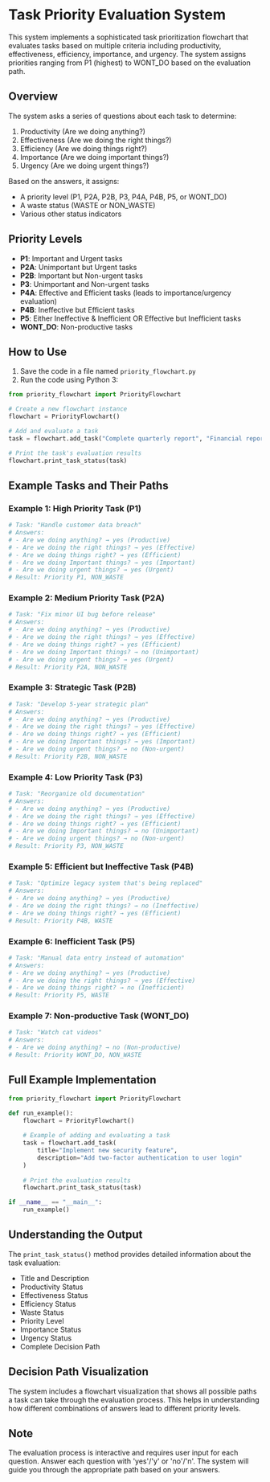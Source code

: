 # Task Priority Evaluation System

This system implements a sophisticated task prioritization flowchart that evaluates tasks based on multiple criteria including productivity, effectiveness, efficiency, importance, and urgency. The system assigns priorities ranging from P1 (highest) to WONT_DO based on the evaluation path.

## Overview

The system asks a series of questions about each task to determine:
1. Productivity (Are we doing anything?)
2. Effectiveness (Are we doing the right things?)
3. Efficiency (Are we doing things right?)
4. Importance (Are we doing important things?)
5. Urgency (Are we doing urgent things?)

Based on the answers, it assigns:
- A priority level (P1, P2A, P2B, P3, P4A, P4B, P5, or WONT_DO)
- A waste status (WASTE or NON_WASTE)
- Various other status indicators

## Priority Levels

- **P1**: Important and Urgent tasks
- **P2A**: Unimportant but Urgent tasks
- **P2B**: Important but Non-urgent tasks
- **P3**: Unimportant and Non-urgent tasks
- **P4A**: Effective and Efficient tasks (leads to importance/urgency evaluation)
- **P4B**: Ineffective but Efficient tasks
- **P5**: Either Ineffective & Inefficient OR Effective but Inefficient tasks
- **WONT_DO**: Non-productive tasks

## How to Use

1. Save the code in a file named `priority_flowchart.py`
2. Run the code using Python 3:

```python
from priority_flowchart import PriorityFlowchart

# Create a new flowchart instance
flowchart = PriorityFlowchart()

# Add and evaluate a task
task = flowchart.add_task("Complete quarterly report", "Financial report for Q3")

# Print the task's evaluation results
flowchart.print_task_status(task)
```

## Example Tasks and Their Paths

### Example 1: High Priority Task (P1)
```python
# Task: "Handle customer data breach"
# Answers:
# - Are we doing anything? → yes (Productive)
# - Are we doing the right things? → yes (Effective)
# - Are we doing things right? → yes (Efficient)
# - Are we doing Important things? → yes (Important)
# - Are we doing urgent things? → yes (Urgent)
# Result: Priority P1, NON_WASTE
```

### Example 2: Medium Priority Task (P2A)
```python
# Task: "Fix minor UI bug before release"
# Answers:
# - Are we doing anything? → yes (Productive)
# - Are we doing the right things? → yes (Effective)
# - Are we doing things right? → yes (Efficient)
# - Are we doing Important things? → no (Unimportant)
# - Are we doing urgent things? → yes (Urgent)
# Result: Priority P2A, NON_WASTE
```

### Example 3: Strategic Task (P2B)
```python
# Task: "Develop 5-year strategic plan"
# Answers:
# - Are we doing anything? → yes (Productive)
# - Are we doing the right things? → yes (Effective)
# - Are we doing things right? → yes (Efficient)
# - Are we doing Important things? → yes (Important)
# - Are we doing urgent things? → no (Non-urgent)
# Result: Priority P2B, NON_WASTE
```

### Example 4: Low Priority Task (P3)
```python
# Task: "Reorganize old documentation"
# Answers:
# - Are we doing anything? → yes (Productive)
# - Are we doing the right things? → yes (Effective)
# - Are we doing things right? → yes (Efficient)
# - Are we doing Important things? → no (Unimportant)
# - Are we doing urgent things? → no (Non-urgent)
# Result: Priority P3, NON_WASTE
```

### Example 5: Efficient but Ineffective Task (P4B)
```python
# Task: "Optimize legacy system that's being replaced"
# Answers:
# - Are we doing anything? → yes (Productive)
# - Are we doing the right things? → no (Ineffective)
# - Are we doing things right? → yes (Efficient)
# Result: Priority P4B, WASTE
```

### Example 6: Inefficient Task (P5)
```python
# Task: "Manual data entry instead of automation"
# Answers:
# - Are we doing anything? → yes (Productive)
# - Are we doing the right things? → yes (Effective)
# - Are we doing things right? → no (Inefficient)
# Result: Priority P5, WASTE
```

### Example 7: Non-productive Task (WONT_DO)
```python
# Task: "Watch cat videos"
# Answers:
# - Are we doing anything? → no (Non-productive)
# Result: Priority WONT_DO, NON_WASTE
```

## Full Example Implementation

```python
from priority_flowchart import PriorityFlowchart

def run_example():
    flowchart = PriorityFlowchart()
    
    # Example of adding and evaluating a task
    task = flowchart.add_task(
        title="Implement new security feature",
        description="Add two-factor authentication to user login"
    )
    
    # Print the evaluation results
    flowchart.print_task_status(task)

if __name__ == "__main__":
    run_example()
```

## Understanding the Output

The `print_task_status()` method provides detailed information about the task evaluation:
- Title and Description
- Productivity Status
- Effectiveness Status
- Efficiency Status
- Waste Status
- Priority Level
- Importance Status
- Urgency Status
- Complete Decision Path

## Decision Path Visualization

The system includes a flowchart visualization that shows all possible paths a task can take through the evaluation process. This helps in understanding how different combinations of answers lead to different priority levels.

## Note

The evaluation process is interactive and requires user input for each question. Answer each question with 'yes'/'y' or 'no'/'n'. The system will guide you through the appropriate path based on your answers.

